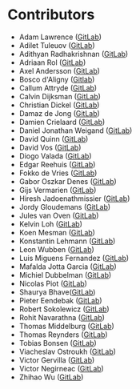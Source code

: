 # Contributors

- Adam Lawrence ([GitLab](https://gitlab.com/adamorangeqs))
- Adilet Tuleuov ([GitLab](https://gitlab.com/adilnaut))
- Adithyan Radhakrishnan ([GitLab](https://gitlab.com/adithyan2))
- Adriaan Rol ([GitLab](https://gitlab.com/AdriaanRol))
- Axel Andersson ([GitLab](https://gitlab.com/axean))
- Bosco d'Aligny ([Gitlab](https://gitlab.com/BoscodAlignyOQS))
- Callum Attryde ([GitLab](https://gitlab.com/CallumAttryde))
- Calvin Dijksman ([GitLab](https://gitlab.com/CalvinOQS))
- Christian Dickel ([GitLab](https://gitlab.com/christiandickel8))
- Damaz de Jong ([GitLab](https://gitlab.com/damazdejong))
- Damien Crielaard ([GitLab](https://gitlab.com/dcrielaard))
- Daniel Jonathan Weigand ([GitLab](https://gitlab.com/djweigand))
- David Quinn ([GitLab](https://gitlab.com/Davidrobertquinn))
- David Vos ([GitLab](https://gitlab.com/dvos2))
- Diogo Valada ([GitLab](https://gitlab.com/Astlan))
- Edgar Reehuis ([GitLab](https://gitlab.com/ereehuis))
- Fokko de Vries ([GitLab](https://gitlab.com/fdvries))
- Gabor Oszkar Denes ([GitLab](https://gitlab.com/gdenes))
- Gijs Vermarien ([GitLab](https://gitlab.com/gijsvermarien))
- Hiresh Jadoenathmissier ([GitLab](https://gitlab.com/HireshJ1))
- Jordy Gloudemans ([GitLab](https://gitlab.com/jgloudemans))
- Jules van Oven ([GitLab](https://gitlab.com/jvoven))
- Kelvin Loh ([GitLab](https://gitlab.com/kel85uk))
- Koen Mesman ([GitLab](https://gitlab.com/koenmesman))
- Konstantin Lehmann ([GitLab](https://gitlab.com/konstantin-orangeqs))
- Leon Wubben ([GitLab](https://gitlab.com/LeonQblox))
- Luis Miguens Fernandez ([GitLab](https://gitlab.com/luis.miguens))
- Mafalda Jotta Garcia ([GitLab](https://gitlab.com/mafaldajg))
- Michiel Dubbelman ([GitLab](https://gitlab.com/MichielDubbelman))
- Nicolas Piot ([GitLab](https://gitlab.com/npiot))
- Shaurya Bhave([GitLab](https://gitlab.com/sbhave1))
- Pieter Eendebak ([GitLab](https://gitlab.com/peendebak))
- Robert Sokolewicz ([GitLab](https://gitlab.com/rsokolewicz))
- Rohit Navarathna ([GitLab](https://gitlab.com/rnavarathna))
- Thomas Middelburg ([GitLab](https://gitlab.com/ThomasMiddelburg))
- Thomas Reynders ([GitLab](https://gitlab.com/treynders))
- Tobias Bonsen ([GitLab](https://gitlab.com/tobiasbonsen))
- Viacheslav Ostroukh ([GitLab](https://gitlab.com/slavoutich))
- Victor Gervilla ([GitLab](https://gitlab.com/v_palomar))
- Victor Negirneac ([GitLab](https://gitlab.com/caenrigen))
- Zhihao Wu ([GitLab](https://gitlab.com/r3b1r7h))
